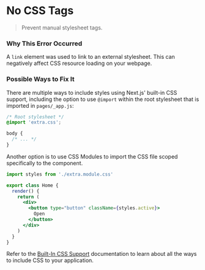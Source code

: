 # No CSS Tags

> Prevent manual stylesheet tags.

### Why This Error Occurred

A `link` element was used to link to an external stylesheet. This can negatively affect CSS resource loading on your webpage.

### Possible Ways to Fix It

There are multiple ways to include styles using Next.js' built-in CSS support, including the option to use `@import` within the root stylesheet that is imported in `pages/_app.js`:

```css
/* Root stylesheet */
@import 'extra.css';

body {
  /* ... */
}
```

Another option is to use CSS Modules to import the CSS file scoped specifically to the component.

```jsx
import styles from './extra.module.css'

export class Home {
  render() {
    return (
      <div>
        <button type="button" className={styles.active}>
          Open
        </button>
      </div>
    )
  }
}
```

Refer to the [Built-In CSS Support](https://nextjs.org/docs/basic-features/built-in-css-support) documentation to learn about all the ways to include CSS to your application.
